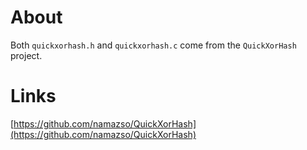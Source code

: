 # About

Both `quickxorhash.h` and `quickxorhash.c` come from the `QuickXorHash` project.

# Links

[https://github.com/namazso/QuickXorHash](https://github.com/namazso/QuickXorHash)
